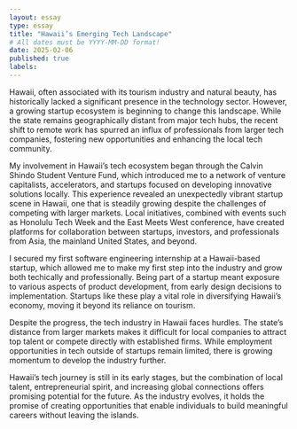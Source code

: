 ```yaml
---
layout: essay
type: essay
title: "Hawaii’s Emerging Tech Landscape"
# All dates must be YYYY-MM-DD format!
date: 2025-02-06
published: true
labels:
---
```


Hawaii, often associated with its tourism industry and natural beauty, has historically lacked a significant presence in the technology sector. However, a growing startup ecosystem is beginning to change this landscape. While the state remains geographically distant from major tech hubs, the recent shift to remote work has spurred an influx of professionals from larger tech companies, fostering new opportunities and enhancing the local tech community.

My involvement in Hawaii’s tech ecosystem began through the Calvin Shindo Student Venture Fund, which introduced me to a network of venture capitalists, accelerators, and startups focused on developing innovative solutions locally. This experience revealed an unexpectedly vibrant startup scene in Hawaii, one that is steadily growing despite the challenges of competing with larger markets. Local initiatives, combined with events such as Honolulu Tech Week and the East Meets West conference, have created platforms for collaboration between startups, investors, and professionals from Asia, the mainland United States, and beyond.

I secured my first software engineering internship at a Hawaii-based startup, which allowed me to make my first step into the industry and grow both techically and professionally. Being part of a startup meant exposure to various aspects of product development, from early design decisions to implementation. Startups like these play a vital role in diversifying Hawaii’s economy, moving it beyond its reliance on tourism.

Despite the progress, the tech industry in Hawaii faces hurdles. The state’s distance from larger markets makes it difficult for local companies to attract top talent or compete directly with established firms. While employment opportunities in tech outside of startups remain limited, there is growing momentum to develop the industry further.

Hawaii’s tech journey is still in its early stages, but the combination of local talent, entrepreneurial spirit, and increasing global connections offers promising potential for the future. As the industry evolves, it holds the promise of creating opportunities that enable individuals to build meaningful careers without leaving the islands.
